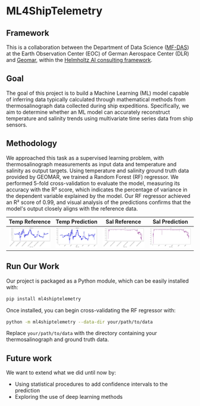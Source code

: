 # ML4ShipTelemetry

## Framework
This is a collaboration between the Department of Data Science ([MF-DAS](https://www.dlr.de/de/eoc/ueber-uns/institut-fuer-methodik-der-fernerkundung/eo-data-science)) at the Earth Observation Center (EOC) of German Aerospace Center (DLR) and [Geomar](https://www.geomar.de/), within the [Helmholtz AI consulting framework](https://www.helmholtz.ai/you-helmholtz-ai/ai-consulting/).

## Goal
The goal of this project is to build a Machine Learning (ML) model capable of inferring data typically calculated through mathematical methods from thermosalinograph data collected during ship expeditions. Specifically, we aim to determine whether an ML model can accurately reconstruct temperature and salinity trends using multivariate time series data from ship sensors.

## Methodology

We approached this task as a supervised learning problem, with thermosalinograph measurements as input data and temperature and salinity as output targets. Using temperature and salinity ground truth data provided by GEOMAR, we trained a Random Forest (RF) regressor. We performed 5-fold cross-validation to evaluate the model, measuring its accuracy with the R² score, which indicates the percentage of variance in the dependent variable explained by the model. Our RF regressor achieved an R² score of 0.99, and visual analysis of the predictions confirms that the model's output closely aligns with the reference data.

| Temp Reference         | Temp Prediction         | Sal Reference         | Sal Prediction         |
|------------------------|-------------------------|-----------------------|------------------------|
| ![Temp Reference](imgs/temp_ref.jpg) | ![Temp Prediction](imgs/temp_pred.jpg) | ![Sal Reference](imgs/sal_ref.jpg) | ![Sal Prediction](imgs/sal_pred.jpg) |

## Run Our Work

Our project is packaged as a Python module, which can be easily installed with:

```bash
pip install ml4shiptelemetry
```

Once installed, you can begin cross-validating the RF regressor with:

```bash
python -m ml4shiptelemetry --data-dir your/path/to/data
```

Replace `your/path/to/data` with the directory containing your thermosalinograph and ground truth data.

## Future work

We want to extend what we did until now by:
- Using statistical procedures to add confidence intervals to the prediction
- Exploring the use of deep learning methods